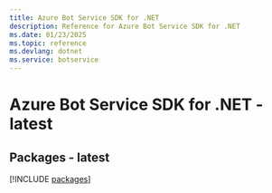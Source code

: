 ```yaml
---
title: Azure Bot Service SDK for .NET
description: Reference for Azure Bot Service SDK for .NET
ms.date: 01/23/2025
ms.topic: reference
ms.devlang: dotnet
ms.service: botservice
---
```

# Azure Bot Service SDK for .NET - latest
## Packages - latest
[!INCLUDE [packages](bot-service-index.md)]